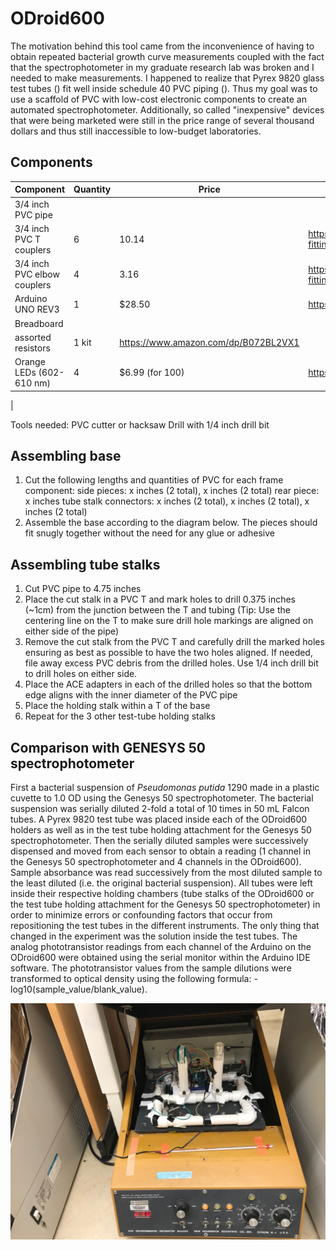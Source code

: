 # ODroid600

The motivation behind this tool came from the inconvenience of having
to obtain repeated bacterial growth curve measurements coupled with the fact that the spectrophotometer in my graduate research lab was broken and I needed to make measurements. I happened to realize that Pyrex 9820 glass test tubes () fit well inside schedule 40 PVC piping (). Thus my goal was to use a scaffold of PVC with low-cost electronic components to create an automated spectrophotometer. Additionally, so called "inexpensive" devices that were being marketed were still in the price range of several thousand dollars and thus still inaccessible to low-budget laboratories.


## Components
|Component| Quantity | Price |  Link |
| --------|---------|--------|-------|
| 3/4 inch PVC pipe |
| 3/4 inch PVC T couplers | 6 | 10.14 | https://www.acehardware.com/departments/plumbing/pipe-fittings/plastic-fittings/43137
| 3/4 inch PVC elbow couplers | 4 | 3.16 | https://www.acehardware.com/departments/plumbing/pipe-fittings/plastic-fittings/43123
| Arduino UNO REV3 | 1 | $28.50 | https://www.amazon.com/dp/B008GRTSV6 |
| Breadboard |
| assorted resistors | 1 kit | https://www.amazon.com/dp/B072BL2VX1 |
| Orange LEDs (602-610 nm) | 4 | $6.99 (for 100) |  https://www.amazon.com//dp/B077XD7MVB |
|

Tools needed:
PVC cutter or hacksaw
Drill with 1/4 inch drill bit



## Assembling base
1) Cut the following lengths and quantities of PVC for each frame component:
side pieces: x inches (2 total), x inches (2 total)
rear piece: x inches
tube stalk connectors: x inches (2 total), x inches (2 total), x inches (2 total)
2) Assemble the base according to the diagram below. The pieces should fit snugly together without the need for any glue or adhesive

## Assembling tube stalks
1) Cut PVC pipe to 4.75 inches
2) Place the cut stalk in a PVC T and mark holes to drill 0.375 inches (~1cm) from the junction between the T and tubing (Tip: Use the centering line on the T to make sure drill hole markings are aligned on either side of the pipe)
3) Remove the cut stalk from the PVC T and carefully drill the marked holes ensuring as best as possible to have the two holes aligned. If needed, file away excess PVC debris from the drilled holes.
Use 1/4 inch drill bit to drill holes on either side.
4) Place the ACE adapters in each of the drilled holes so that the bottom edge aligns with the inner diameter of the PVC pipe
4) Place the holding stalk within a T of the base
5) Repeat for the 3 other test-tube holding stalks


## Comparison with GENESYS 50 spectrophotometer

First a bacterial suspension of *Pseudomonas putida* 1290 made in a plastic cuvette to 1.0 OD using the Genesys 50 spectrophotometer. The bacterial suspension was serially diluted 2-fold a total of 10 times in 50 mL Falcon tubes. A Pyrex 9820 test tube was placed inside each of the ODroid600 holders as well as in the test tube holding attachment for the Genesys 50 spectrophotometer. Then the serially diluted samples were successively dispensed and moved from each sensor to obtain a reading (1 channel in the Genesys 50 spectrophotometer and 4 channels in the ODroid600). Sample absorbance was read successively from the most diluted sample to the least diluted (i.e. the original bacterial suspension). All tubes were left inside their respective holding chambers (tube stalks of the ODroid600 or the test tube holding attachment for the Genesys 50 spectrophotometer) in order to minimize errors or confounding factors that occur from repositioning the test tubes in the different instruments. The only thing that changed in the experiment was the solution inside the test tubes. The analog phototransistor readings from each channel of the Arduino on the ODroid600 were obtained using the serial monitor within the Arduino IDE software. The phototransistor values from the sample dilutions were transformed to optical density using the following formula: -log10(sample_value/blank_value).



![Image of ODroid600 set up in a shaking incubator](ODroid600.jpg)
